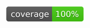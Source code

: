 [![Coverage](https://raw.githubusercontent.com/Hzz-Hzz/RPLetsgo-Budgetku/gh-pages/badges/jacoco.svg)](https://hzz-hzz.github.io/RPLetsgo-Budgetku/badges/jacoco.svg)
